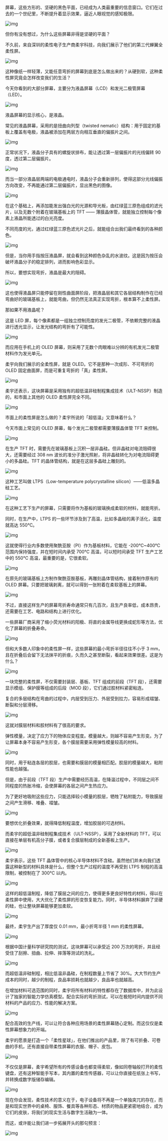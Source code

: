 屏幕，这些方形的、坚硬的黑色平面，已经成为人类最重要的信息窗口。它们在过去的一个世纪里，不断提升着显示效果，逼近人眼视觉的感知极限。


![img](https://cdn.jsdelivr.net/gh/just-prog/static/img/202109112200096.jpeg)

但你有没有想过，为什么这些屏幕非得是坚硬的平面？

不久前，来自深圳的柔性电子生产商柔宇科技，向我们展示了他们的第三代蝉翼全柔性屏。

![img](https://cdn.jsdelivr.net/gh/just-prog/static/img/202109112200598.jpeg)

这种像纸一样轻薄，又能任意弯折的屏幕到底是怎么做出来的？从硬到软，这种柔性屏究竟会怎样改变我们的生活？

今天你看到的大部分屏幕，主要分为液晶屏幕（LCD）和发光二极管屏幕（LED）。

![img](https://cdn.jsdelivr.net/gh/just-prog/static/img/202109112159210.jpeg)

液晶屏幕的显示核心，是液晶。

常见的液晶屏幕，采用的是扭曲向列型（twisted nematic）结构：用于固定的基板上覆盖有电极，液晶被添加在两层方向相互垂直的偏振片之间。

![img](https://cdn.jsdelivr.net/gh/just-prog/static/img/202109112200047.jpeg)

正常状况下，液晶分子具有的螺旋状排布，能让透过第一层偏振片的光线偏转 90 度，透过第二层偏振片。

![img](https://cdn.jsdelivr.net/gh/just-prog/static/img/202109112200078.gif)



而当一部分液晶层两端的电极通电时，液晶分子会重新排列，使得这部分光线偏振方向改变，不再能通过第二层偏振片，显出黑色的图像。



![img](https://cdn.jsdelivr.net/gh/just-prog/static/img/202109112159208.jpeg)

在这个基础上，再添加能发出强白光的光源和导光板，由红绿蓝三原色组成的滤光片，以及无数个附着在玻璃基板上的 TFT —— 薄膜晶体管，就能独立控制每个像素上液晶所能透过的白光亮度。

不同亮度的光，通过红绿蓝三原色滤光片之后，就能组合出我们最终看到的各种颜色。

![img](https://cdn.jsdelivr.net/gh/just-prog/static/img/202109112159042.gif)

但是，当你用手指按压液晶屏，就会看到这种颜色杂乱的水波纹。这是因为按压会破坏液晶分子的稳定排列，进而影响色彩显示。 

所以，要想实现弯折，液晶是最大的阻碍。

![img](https://cdn.jsdelivr.net/gh/just-prog/static/img/202109112159415.jpeg)

这也使得液晶屏只能停留在刚性曲面屏阶段，把液晶层和其它各层结构制作在已经弯曲好的玻璃基板上，就能弯曲，但仍然无法真正实现弯折，根本算不上柔性屏。

那如果不用液晶呢？

这是 LED 屏，每个像素都是一组独立控制亮度的发光二极管，不依赖完整的液晶进行透光显示，让发光结构的弯折有了可能性。 

![img](https://cdn.jsdelivr.net/gh/just-prog/static/img/202109112200108.jpeg)

而应用在手机上的 OLED 屏幕，则采用了无数个肉眼难以分辨的有机发光二极管材料作为发光单元。

柔宇向我们展示的全柔性屏，就是 OLED。它不是那种一次成形、不可弯折的 OLED 固定曲面屏，而是可重复弯折的「真」柔性屏。

![img](https://cdn.jsdelivr.net/gh/just-prog/static/img/202109112200969.jpeg)



柔宇还表示，这块屏幕是采用独有的超低温非硅制程集成技术（ULT-NSSP）制造的，和市面上其他的 OLED 柔性屏完全不同。

![img](https://cdn.jsdelivr.net/gh/just-prog/static/img/202109112159786.jpeg)

市面上的柔性屏是怎么做的？柔宇所说的「超低温」又意味着什么？

今天市面上常见的 OLED 屏幕，每个发光二极管都需要薄膜晶体管 TFT 来控制。

![img](https://cdn.jsdelivr.net/gh/just-prog/static/img/202109112159079.jpeg)

在生产 TFT 时，需要先在玻璃基板上沉积一层非晶硅。但非晶硅对电流阻碍很大，还需要经过 308 nm 波长的准分子激光照射，将非晶硅转化为对电流阻碍更小的多晶硅。TFT 的晶体管结构，就是在这层多晶硅上雕刻的。

![img](https://cdn.jsdelivr.net/gh/just-prog/static/img/202109112200530.gif)

这种工艺叫做 LTPS（Low-temperature polycrystalline silicon）——低温多晶硅工艺。

![img](https://cdn.jsdelivr.net/gh/just-prog/static/img/202109112159179.jpeg)

在这种工艺下生产的屏幕，只需要将作为基板的玻璃换成柔软的材料，就能弯折。

同时，在生产中，LTPS 的一些环节涉及到了高温，比如多晶硅的离子活化，温度就高达 550℃。

![img](https://cdn.jsdelivr.net/gh/just-prog/static/img/202109112159176.jpeg)

这就使得行业内多数使用聚酰亚胺（PI）作为基板材料，它能在 -200℃~400℃ 范围内保持强度，并在短时间内承受 700℃ 高温，可以短时间承受 TFT 生产工艺中的 550℃ 高温，最重要的是，它很柔软。

![img](https://cdn.jsdelivr.net/gh/just-prog/static/img/202109112159076.jpeg)

在原先的玻璃基板上方制作聚酰亚胺基板，再雕刻晶体管结构，接着制作原有的 OLED 屏幕。只要把玻璃剥离，就可以得到一张附着在柔软基板上的屏幕。

![img](https://cdn.jsdelivr.net/gh/just-prog/static/img/202109112159394.gif)

不过，直接这样生产的屏幕弯折寿命通常只有几百次，且生产良率低，成本昂贵，还需要在工艺、电路和结构上进行优化。

一些屏幕厂商采用了缩小荧光材料的阳极、将直的金属导线更换成蛇形等方法，优化了屏幕的折叠寿命。

![img](https://cdn.jsdelivr.net/gh/just-prog/static/img/202109112159598.jpeg)

但和大多数人印象中的柔性屏一样，这些屏幕的最小弯折半径往往不小于 3 mm，且在折叠后会留下无法抹平的折痕，久而久之甚至断裂，看起来效果很差。这是为什么？



![img](https://cdn.jsdelivr.net/gh/just-prog/static/img/202109112159954.jpeg)

一块完整的柔性屏，不仅需要封装层、基板、TFT 组成的前段（TFT 段），还需要显示模组、保护膜等组成的后段（MOD 段），它们通过胶材料紧密粘连。

复合的多层结构在弯曲的过程中，内层受到压力、外层受到拉力，容易形成褶皱、断裂和分层滑移。

![img](https://cdn.jsdelivr.net/gh/just-prog/static/img/202109112159591.jpeg)

这就对膜层材料和胶材料有了很高的要求。

弹性模量，决定了应力下的物体应变程度。模量越大，则越不容易产生形变。为了让屏幕本身不容易产生形变，各个膜层需要采用弹性模量较高的材料。

![img](https://cdn.jsdelivr.net/gh/just-prog/static/img/202109112200184.jpeg)

同时，用于粘连各层的胶层，也需要和膜层的模量相匹配。胶层的模量越大，粘附性能也越强。

但是，由于前段（TFT 段）生产中需要经历高温，在降温过程中，不同层之间不同程度的热胀冷缩，会使屏幕的各层之间产生热应力。

为了更好地吸附这些应力，只能选择较小模量的胶层，牺牲了粘附能力，导致膜层之间产生滑移、堆叠、褶皱。

![img](https://cdn.jsdelivr.net/gh/just-prog/static/img/202109112159095.jpeg)

要想优化折叠效果，就得降低制程温度，增加胶层的可选材料。

而柔宇的超低温非硅制程集成技术（ULT-NSSP），采用了全新材料的 TFT，可以直接在单层有机高分子膜，或者复合膜层制成的全新基板上生产。

![img](https://cdn.jsdelivr.net/gh/just-prog/static/img/202109112159862.gif)

柔宇表示，这些 TFT 晶体管中的核心半导体材料不含硅。虽然他们并未向我们透露这种新型的材料具体是什么，但整个生产过程的温度不再受到 LTPS 制程的高温限制，被控制在了 300℃ 以内。

![img](https://cdn.jsdelivr.net/gh/just-prog/static/img/202109112200285.jpeg)

这样的超低温制程，降低了膜层之间的应力，使得更多更良好特性的材料，得以在柔性屏中使用，大大优化了柔性屏的形变恢复能力。同时，半导体材料摒弃了坚硬的硅，也让整块屏幕能够更加柔软。

![img](https://cdn.jsdelivr.net/gh/just-prog/static/img/202109112159165.jpeg)

最终，柔宇生产出了厚度仅 0.01 mm，最小折弯半径 1 mm 的柔性屏幕。

![img](https://cdn.jsdelivr.net/gh/just-prog/static/img/202109112159728.jpeg)

根据中国计量科学研究院的测试，这块屏幕可以承受近 200 万次的弯折，并且经受住了刮擦、扭曲、拉伸、摔落等测试的洗礼。

![img](https://cdn.jsdelivr.net/gh/just-prog/static/img/202109112159812.jpeg)

而超低温非硅制程，相比低温非晶硅，在制程数量上节省了 30%。大大节约生产成本的同时，越少的制程，良品率损耗也就越少，良品率也就越高。

在增加材料可选范围的同时，柔宇将所有材料的特性都存在了数据库中，并为此设计了独家的智能力学仿真模型。配合实际的弯折测试，可以在极短时间内提供不同材料的产品的应力、性能的解决方案。

![img](https://cdn.jsdelivr.net/gh/just-prog/static/img/202109112159032.jpeg)

配合高效的生产线，可以让符合各种应用场景的柔性屏幕随心定制。而这仅仅是柔性屏幕想象力的开端。

柔宇的愿景是打造一个「柔性星球」，在他们推出的产品里，除了有可折叠、可卷曲的手机，还有直接自带柔性屏幕的衣服、帽子、皮包。

![img](https://cdn.jsdelivr.net/gh/just-prog/static/img/202109112159569.gif)

不仅仅是屏幕，柔宇希望所有的传感设备也都变得柔软，像如同卷轴般打开的柔性键盘，还有这种智能手写本，其内置的柔性传感器，可以让你直接在纸张上书写，并转换成数字版储存编辑。

![img](https://cdn.jsdelivr.net/gh/just-prog/static/img/202109112159929.jpeg)

现在你会发现，柔性技术的意义在于，电子设备将不再是一个单独突兀的存在，而是和现实世界中的桌椅、服饰、餐具等各种形态、材质的物品更紧密地结合，成为它们的皮肤，将我们的现实生活与数字生活融为一体。

而这，或许能让我们进一步拓展开头的那句预言：

![img](https://cdn.jsdelivr.net/gh/just-prog/static/img/202109112200830.jpeg)